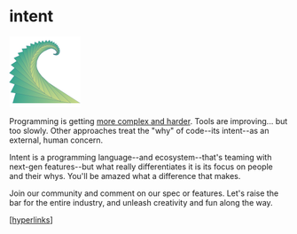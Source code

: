 # intent

[![](collateral/intent-logo-transparent-128.png)](logo.md)

Programming is getting [more complex and harder](the-need-for-intent.md). Tools are improving... but too slowly. Other approaches treat the "why" of code--its intent--as an external, human concern.

Intent is a programming language--and ecosystem--that's teaming with next-gen features--but what really differentiates it is its focus on people and their whys. You'll be amazed what a difference that makes.

Join our community and comment on our spec or features. Let's raise the bar for the entire industry, and unleash creativity and fun along the way.

[[hyperlinks](spec/hyperlinks.md)]